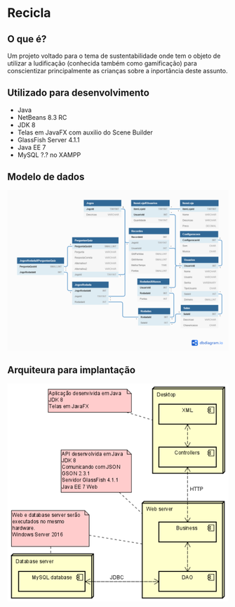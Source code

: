 # Recicla
## O que é?
Um projeto voltado para o tema de sustentabilidade onde tem o objeto de utilizar a ludificação (conhecida também como gamificação) para conscientizar principalmente as crianças sobre a inportância deste assunto.
## Utilizado para desenvolvimento
* Java
* NetBeans 8.3 RC
* JDK 8
* Telas em JavaFX com auxilio do Scene Builder
* GlassFish Server 4.1.1
* Java EE 7
* MySQL ?.? no XAMPP
## Modelo de dados
![alt text](DocumentacaoProjeto/ReciclaDB.png "Diagrama de dados")
## Arquiteura para implantação
![alt text](DocumentacaoProjeto/Arquitetura.png "Arquitetura do projeto")
